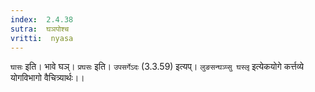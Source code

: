 ```yaml
---
index:  2.4.38
sutra:  घञपोश्च
vritti:  nyasa
---
```


`घासः` इति। भावे घञ्। `प्रघसः` इति। `उपसर्गेऽदः` (3.3.59) इत्यप्। `लुङसन्घञ्प्सु घस्लृ` इत्येकयोगे कर्त्तव्ये योगविभागो वैचित्र्यार्थः।।

